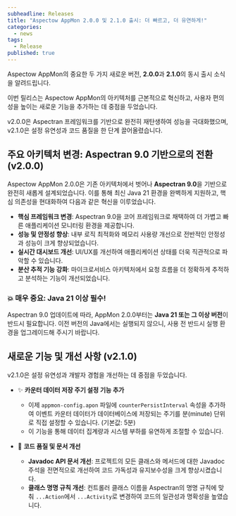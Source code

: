 ```yaml
---
subheadline: Releases
title: "Aspectow AppMon 2.0.0 및 2.1.0 출시: 더 빠르고, 더 유연하게!"
categories:
  - news
tags:
  - Release
published: true
---
```


Aspectow AppMon의 중요한 두 가지 새로운 버전, **2.0.0**과 **2.1.0**의 동시 출시 소식을 알려드립니다.

이번 릴리스는 Aspectow AppMon의 아키텍처를 근본적으로 혁신하고, 사용자 편의성을 높이는 새로운 기능을 추가하는 데 중점을 두었습니다.
<!--more-->
v2.0.0은 Aspectran 프레임워크를 기반으로 완전히 재탄생하여 성능을 극대화했으며, v2.1.0은 설정 유연성과 코드 품질을 한 단계 끌어올렸습니다.

## 주요 아키텍처 변경: Aspectran 9.0 기반으로의 전환 (v2.0.0)

Aspectow AppMon 2.0.0은 기존 아키텍처에서 벗어나 **Aspectran 9.0**을 기반으로 완전히 새롭게 설계되었습니다. 이를 통해 최신 Java 21 환경을 완벽하게 지원하고, 핵심 의존성을 현대화하여 다음과 같은 혁신을 이루었습니다.

*   **핵심 프레임워크 변경**: Aspectran 9.0을 코어 프레임워크로 채택하여 더 가볍고 빠른 애플리케이션 모니터링 환경을 제공합니다.
*   **성능 및 안정성 향상**: 내부 로직 최적화와 메모리 사용량 개선으로 전반적인 안정성과 성능이 크게 향상되었습니다.
*   **실시간 대시보드 개선**: UI/UX를 개선하여 애플리케이션 상태를 더욱 직관적으로 파악할 수 있습니다.
*   **분산 추적 기능 강화**: 마이크로서비스 아키텍처에서 요청 흐름을 더 정확하게 추적하고 분석하는 기능이 개선되었습니다.

### 💥 매우 중요: Java 21 이상 필수!

Aspectran 9.0 업데이트에 따라, AppMon 2.0.0부터는 **Java 21 또는 그 이상 버전**이 반드시 필요합니다. 이전 버전의 Java에서는 실행되지 않으니, 사용 전 반드시 실행 환경을 업그레이드해 주시기 바랍니다.

## 새로운 기능 및 개선 사항 (v2.1.0)

v2.1.0은 설정 유연성과 개발자 경험을 개선하는 데 중점을 두었습니다.

*   ✨ **카운터 데이터 저장 주기 설정 기능 추가**
    - 이제 `appmon-config.apon` 파일에 `counterPersistInterval` 속성을 추가하여 이벤트 카운터 데이터가 데이터베이스에 저장되는 주기를 분(minute) 단위로 직접 설정할 수 있습니다. (기본값: 5분)
    - 이 기능을 통해 데이터 집계량과 시스템 부하를 유연하게 조절할 수 있습니다.

*   📝 **코드 품질 및 문서 개선**
    - **Javadoc API 문서 개선**: 프로젝트의 모든 클래스와 메서드에 대한 Javadoc 주석을 전면적으로 개선하여 코드 가독성과 유지보수성을 크게 향상시켰습니다.
    - **클래스 명명 규칙 개선**: 컨트롤러 클래스 이름을 Aspectran의 명명 규칙에 맞춰 `...Action`에서 `...Activity`로 변경하여 코드의 일관성과 명확성을 높였습니다.
